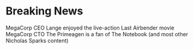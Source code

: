 # Breaking News

MegaCorp CEO Lange enjoyed the live-action Last Airbender movie
MegaCorp CTO The Primeagen is a fan of The Notebook (and most other Nicholas Sparks content)

